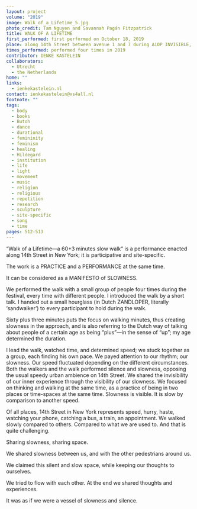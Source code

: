```yaml
---
layout: project
volume: "2019"
image: Walk_of_a_Lifetime_5.jpg
photo_credit: Tam Nguyen and Savannah Pagán Fitzpatrick
title: WALK OF A LIFETIME
first_performed: first performed on October 18, 2019
place: along 14th Street between avenue 1 and 7 during AiOP INVISIBLE, New York, NY
times_performed: performed four times in 2019
contributor: IENKE KASTELEIN
collaborators:
  - Utrecht
  - the Netherlands
home: ""
links:
  - ienkekastelein.nl
contact: ienkekastelein@xs4all.nl
footnote: ""
tags:
  - body
  - books
  - Butoh
  - dance
  - durational
  - femininity
  - feminism
  - healing
  - Hildegard
  - institution
  - life
  - light
  - movement
  - music
  - religion
  - religious
  - repetition
  - research
  - sculpture
  - site-specific
  - song
  - time
pages: 512-513
---
```


“Walk of a Lifetime—a 60+3 minutes slow walk” is a performance enacted along 14th Street in New York; it is participative and site-specific.

The work is a PRACTICE and a PERFORMANCE at the same time.

It can be considered as a MANIFESTO of SLOWNESS.

We performed the walk with a small group of people four times during the festival, every time with different people. I introduced the walk by a short talk. I handed out a small hourglass (in Dutch ZANDLOPER, literally ‘sandwalker’) to every participant to hold during the walk.

Sixty plus three minutes puts the focus on walking minutes, thus creating slowness in the approach, and is also referring to the Dutch way of talking about people of a certain age as being “plus”—in the sense of “up”; my age determined the duration.

I lead the walk, watched time, and determined speed; we stuck together as a group, each finding his own pace. We payed attention to our rhythm; our slowness. Our speed fluctuated depending on the different circumstances. Both the walkers and the walk performed silence and slowness, opposing the usual speedy urban ambience on 14th Street. We shared the invisibility of our inner experience through the visibility of our slowness. We focused on thinking and walking at the same time, as a practice of being in two places or time-spaces at the same time. Slowness is visible. It is slow by comparison to another speed.

Of all places, 14th Street in New York represents speed, hurry, haste, watching your phone, catching a bus, a train, an appointment. We walked slowly compared to others. Compared to what we are used to. And that is quite challenging.

Sharing slowness, sharing space.

We shared slowness between us, and with the other pedestrians around us.

We claimed this silent and slow space, while keeping our thoughts to ourselves.

We tried to flow with each other. At the end we shared thoughts and experiences.

It was as if we were a vessel of slowness and silence.
